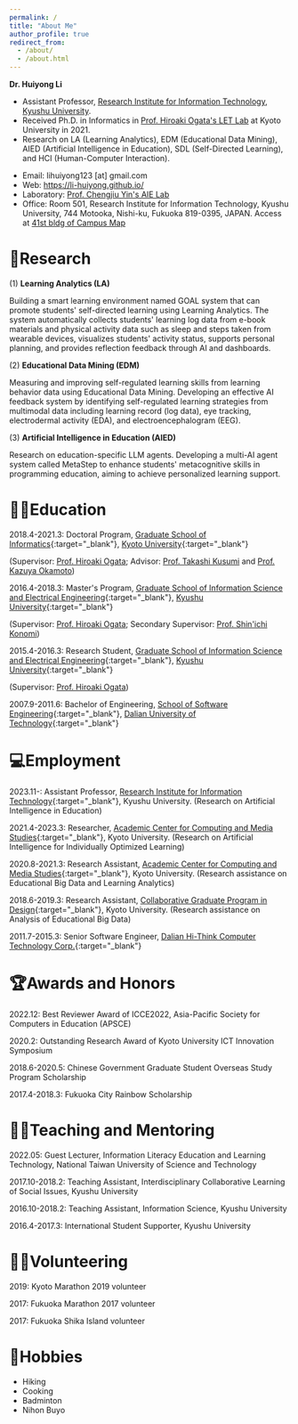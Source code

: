 ```yaml
---
permalink: /
title: "About Me"
author_profile: true
redirect_from: 
  - /about/
  - /about.html
---
```



**Dr. Huiyong Li** 
* Assistant Professor, [Research Institute for Information Technology](https://ri2t.kyushu-u.ac.jp/en/index-e.html), [Kyushu University](https://www.kyushu-u.ac.jp/en/).
* Received Ph.D. in Informatics in [Prof. Hiroaki Ogata's LET Lab](https://www.let.media.kyoto-u.ac.jp/en/) at Kyoto University in 2021.
* Research on LA (Learning Analytics), EDM (Educational Data Mining), AIED (Artificial Intelligence in Education), SDL (Self-Directed Learning), and HCI (Human-Computer Interaction).
<!---  Award, Service  -->
* Email: lihuiyong123 [at] gmail.com
* Web: https://li-huiyong.github.io/
* Laboratory: [Prof. Chengjiu Yin's AIE Lab](https://yin.cc.kyushu-u.ac.jp/home/lab/en/member.html)
* Office: Room 501, Research Institute for Information Technology, Kyushu University, 744 Motooka, Nishi-ku, Fukuoka 819-0395, JAPAN. Access at [41st bldg of Campus Map](https://www.kyushu-u.ac.jp/f/32764/2018ito-en.pdf)

🤖Research
======
(1) **Learning Analytics (LA)**

Building a smart learning environment named GOAL system that can promote students' self-directed learning using Learning Analytics. The system automatically collects students' learning log data from e-book materials and physical activity data such as sleep and steps taken from wearable devices, visualizes students' activity status, supports personal planning, and provides reflection feedback through AI and dashboards. 

(2) **Educational Data Mining (EDM)**

Measuring and improving self-regulated learning skills from learning behavior data using Educational Data Mining. Developing an effective AI feedback system by identifying self-regulated learning strategies from multimodal data including learning record (log data), eye tracking, electrodermal activity (EDA), and electroencephalogram (EEG). 

(3) **Artificial Intelligence in Education (AIED)** 

Research on education-specific LLM agents. Developing a multi-AI agent system called MetaStep to enhance students' metacognitive skills in programming education, aiming to achieve personalized learning support.

👨‍🎓Education
======
2018.4-2021.3: Doctoral Program, [Graduate School of Informatics](http://www.i.kyoto-u.ac.jp/en/){:target="_blank"}, [Kyoto University](https://www.kyoto-u.ac.jp/en/){:target="_blank"}

(Supervisor: [Prof. Hiroaki Ogata](https://sites.google.com/site/hiroakiogata/home); Advisor: [Prof. Takashi Kusumi](https://cpe.sakura.ne.jp/Kusumi/kusumi.html) and [Prof. Kazuya Okamoto](https://researchmap.jp/okamotokazuya?lang=en))

2016.4-2018.3: Master's Program, [Graduate School of Information Science and Electrical Engineering](https://www.isee.kyushu-u.ac.jp/e/){:target="_blank"}, [Kyushu University](http://www.kyushu-u.ac.jp/en/){:target="_blank"}

(Supervisor: [Prof. Hiroaki Ogata](https://sites.google.com/site/hiroakiogata/home); Secondary Supervisor: [Prof. Shin'ichi Konomi](https://researchmap.jp/skonomi?lang=en))

2015.4-2016.3: Research Student, [Graduate School of Information Science and Electrical Engineering](https://www.isee.kyushu-u.ac.jp/e/){:target="_blank"}, [Kyushu University](http://www.kyushu-u.ac.jp/en/){:target="_blank"}

(Supervisor: [Prof. Hiroaki Ogata](https://sites.google.com/site/hiroakiogata/home))

2007.9-2011.6: Bachelor of Engineering, [School of Software Engineering](http://ssdut.dlut.edu.cn/en.htm){:target="_blank"}, [Dalian University of Technology](http://en.dlut.edu.cn/){:target="_blank"}

💻Employment
======
2023.11-: Assistant Professor, [Research Institute for Information Technology](https://ri2t.kyushu-u.ac.jp/en/index-e.html){:target="_blank"}, Kyushu University. (Research on Artificial Intelligence in Education)

2021.4-2023.3: Researcher, [Academic Center for Computing and Media Studies](http://www.media.kyoto-u.ac.jp/accms_web/en/){:target="_blank"}, Kyoto University. (Research on Artificial Intelligence for Individually Optimized Learning)

2020.8-2021.3: Research Assistant, [Academic Center for Computing and Media Studies](http://www.media.kyoto-u.ac.jp/accms_web/en/){:target="_blank"}, Kyoto University. (Research assistance on Educational Big Data and Learning Analytics)

2018.6-2019.3: Research Assistant, [Collaborative Graduate Program in Design](http://www.design.kyoto-u.ac.jp/education/overview/){:target="_blank"}, Kyoto University. (Research assistance on Analysis of Educational Big Data)

2011.7-2015.3: Senior Software Engineer, [Dalian Hi-Think Computer Technology Corp.](http://www.dhc.com.cn/?_l=en){:target="_blank"}

🏆Awards and Honors
======
2022.12: Best Reviewer Award of ICCE2022, Asia-Pacific Society for Computers in Education (APSCE)

2020.2: Outstanding Research Award of Kyoto University ICT Innovation Symposium

2018.6-2020.5: Chinese Government Graduate Student Overseas Study Program Scholarship

2017.4-2018.3: Fukuoka City Rainbow Scholarship


👨‍🏫Teaching and Mentoring
======
2022.05: Guest Lecturer, Information Literacy Education and Learning Technology, National Taiwan University of Science and Technology

2017.10-2018.2: Teaching Assistant, Interdisciplinary Collaborative Learning of Social Issues, Kyushu University

2016.10-2018.2: Teaching Assistant, Information Science, Kyushu University

2016.4-2017.3: International Student Supporter, Kyushu University

🏃‍♂️Volunteering
======
2019: Kyoto Marathon 2019 volunteer

2017: Fukuoka Marathon 2017 volunteer

2017: Fukuoka Shika Island volunteer

🗻Hobbies
======
* Hiking
* Cooking
* Badminton
* Nihon Buyo



<!--- Achievements, services, projects, awards -->

<!--- Overview of My research  -->

<!--- Projects  -->

<!--- Representative Publications  -->

